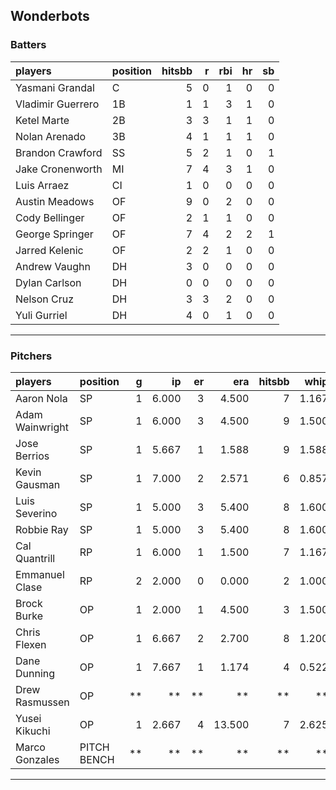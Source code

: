 ## Wonderbots

### Batters

 
|players           |position | hitsbb|  r| rbi| hr| sb| 
|:-----------------|:--------|------:|--:|---:|--:|--:| 
|Yasmani Grandal   |C        |      5|  0|   1|  0|  0| 
|Vladimir Guerrero |1B       |      1|  1|   3|  1|  0| 
|Ketel Marte       |2B       |      3|  3|   1|  1|  0| 
|Nolan Arenado     |3B       |      4|  1|   1|  1|  0| 
|Brandon Crawford  |SS       |      5|  2|   1|  0|  1| 
|Jake Cronenworth  |MI       |      7|  4|   3|  1|  0| 
|Luis Arraez       |CI       |      1|  0|   0|  0|  0| 
|Austin Meadows    |OF       |      9|  0|   2|  0|  0| 
|Cody Bellinger    |OF       |      2|  1|   1|  0|  0| 
|George Springer   |OF       |      7|  4|   2|  2|  1| 
|Jarred Kelenic    |OF       |      2|  2|   1|  0|  0| 
|Andrew Vaughn     |DH       |      3|  0|   0|  0|  0| 
|Dylan Carlson     |DH       |      0|  0|   0|  0|  0| 
|Nelson Cruz       |DH       |      3|  3|   2|  0|  0| 
|Yuli Gurriel      |DH       |      4|  0|   1|  0|  0| 

* * *

### Pitchers

 
|players         |position    |  g|    ip| er|    era| hitsbb|  whip| so|  w| sv| 
|:---------------|:-----------|--:|-----:|--:|------:|------:|-----:|--:|--:|--:| 
|Aaron Nola      |SP          |  1| 6.000|  3|  4.500|      7| 1.167|  9|  0|  0| 
|Adam Wainwright |SP          |  1| 6.000|  3|  4.500|      9| 1.500|  4|  0|  0| 
|Jose Berrios    |SP          |  1| 5.667|  1|  1.588|      9| 1.588|  5|  1|  0| 
|Kevin Gausman   |SP          |  1| 7.000|  2|  2.571|      6| 0.857| 10|  1|  0| 
|Luis Severino   |SP          |  1| 5.000|  3|  5.400|      8| 1.600|  4|  0|  0| 
|Robbie Ray      |SP          |  1| 5.000|  3|  5.400|      8| 1.600|  8|  0|  0| 
|Cal Quantrill   |RP          |  1| 6.000|  1|  1.500|      7| 1.167|  4|  0|  0| 
|Emmanuel Clase  |RP          |  2| 2.000|  0|  0.000|      2| 1.000|  1|  0|  2| 
|Brock Burke     |OP          |  1| 2.000|  1|  4.500|      3| 1.500|  4|  0|  0| 
|Chris Flexen    |OP          |  1| 6.667|  2|  2.700|      8| 1.200|  4|  0|  0| 
|Dane Dunning    |OP          |  1| 7.667|  1|  1.174|      4| 0.522|  7|  1|  0| 
|Drew Rasmussen  |OP          | **|    **| **|     **|     **|    **| **| **| **| 
|Yusei Kikuchi   |OP          |  1| 2.667|  4| 13.500|      7| 2.625|  4|  0|  0| 
|Marco Gonzales  |PITCH BENCH | **|    **| **|     **|     **|    **| **| **| **| 


* * *



